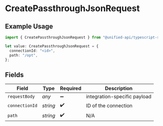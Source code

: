 # CreatePassthroughJsonRequest

## Example Usage

```typescript
import { CreatePassthroughJsonRequest } from "@unified-api/typescript-sdk/sdk/models/operations";

let value: CreatePassthroughJsonRequest = {
  connectionId: "<id>",
  path: "/opt",
};
```

## Fields

| Field                        | Type                         | Required                     | Description                  |
| ---------------------------- | ---------------------------- | ---------------------------- | ---------------------------- |
| `requestBody`                | *any*                        | :heavy_minus_sign:           | integration-specific payload |
| `connectionId`               | *string*                     | :heavy_check_mark:           | ID of the connection         |
| `path`                       | *string*                     | :heavy_check_mark:           | N/A                          |